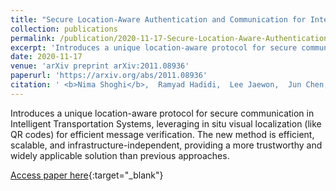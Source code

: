 ```yaml
---
title: "Secure Location-Aware Authentication and Communication for Intelligent Transportation Systems"
collection: publications
permalink: /publication/2020-11-17-Secure-Location-Aware-Authentication-and-Communication-for-Intelligent-Transportation-Systems
excerpt: 'Introduces a unique location-aware protocol for secure communication in Intelligent Transportation Systems, leveraging in situ visual localization (like QR codes) for efficient message verification. The new method is efficient, scalable, and infrastructure-independent, providing a more trustworthy and widely applicable solution than previous approaches.'
date: 2020-11-17
venue: 'arXiv preprint arXiv:2011.08936'
paperurl: 'https://arxiv.org/abs/2011.08936'
citation: ' <b>Nima Shoghi</b>,  Ramyad Hadidi,  Lee Jaewon,  Jun Chen,  Arthur Siqueria,  Rahul Rajan,  Shaan Dhawan,  Pooya Shoghi,  Hyesoon Kim, &quot;Secure Location-Aware Authentication and Communication for Intelligent Transportation Systems.&quot; arXiv preprint arXiv:2011.08936, 2020.'
---
```

Introduces a unique location-aware protocol for secure communication in Intelligent Transportation Systems, leveraging in situ visual localization (like QR codes) for efficient message verification. The new method is efficient, scalable, and infrastructure-independent, providing a more trustworthy and widely applicable solution than previous approaches.

[Access paper here](https://arxiv.org/abs/2011.08936){:target="_blank"}

